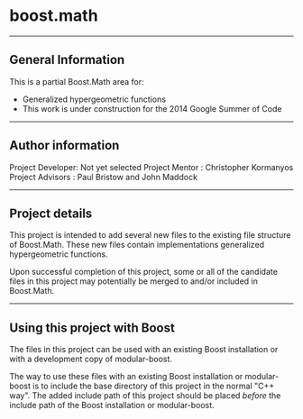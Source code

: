boost.math
==========

--------------------------------------------------------
General Information
--------------------------------------------------------

This is a partial Boost.Math area for:

* Generalized hypergeometric functions
* This work is under construction for the 2014 Google Summer of Code

--------------------------------------------------------
Author information
--------------------------------------------------------

Project Developer: Not yet selected
Project Mentor   : Christopher Kormanyos
Project Advisors : Paul Bristow and John Maddock

--------------------------------------------------------
Project details
--------------------------------------------------------

This project is intended to add several new files to the existing
file structure of Boost.Math. These new files contain implementations
generalized hypergeometric functions.

Upon successful completion of this project, some or all of the
candidate files in this project may potentially be merged to and/or
included in Boost.Math.

--------------------------------------------------------
Using this project with Boost
--------------------------------------------------------

The files in this project can be used with an existing Boost
installation or with a development copy of modular-boost.

The way to use these files with an existing Boost installation
or modular-boost is to include the base directory of this project
in the normal "C++ way". The added include path of this project
should be placed *before* the include path of the Boost installation
or modular-boost.
